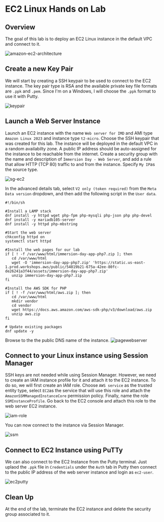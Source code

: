 # EC2 Linux Hands on Lab
## Overview 
The goal of this lab is to deploy an EC2 Linux instance in the default VPC and connect to it.

![amazon-ec2-architecture](https://github.com/xhelma/12weekawsworkshopchallenge/assets/97184575/ddaa9222-055d-4470-8176-8fdd6a8eabe4)

## Create a new Key Pair
We will start by creating a SSH keypair to be used to connect to the EC2 instance. The key pair type is RSA and the available private key file formats are `.ppk` and `.pem`. Since I'm on a Windows, I will choose the `.ppk` format to use it with Putty.

![keypair](https://github.com/xhelma/12weekawsworkshopchallenge/assets/97184575/dcdc6bb2-5d7d-404b-9ce8-446f1886df20)

## Launch a Web Server Instance
Launch an EC2 instance with the name `Web server for IMD` and AMI type `Amazon Linux 2023` and instance type `t2-micro`. Choose the SSH keypair that was created for this lab. The instance will be deployed in the default VPC in a random availabilty zone. A public IP address should be auto-assigned for the instance to be reachable from the internet.
Create a security group with the name and description of `Immersion Day - Web Server`, and add a rule that allow HTTP (TCP 80) traffic to and from the instance. Specify `My IP`as the source type. 

![sg-ec2](https://github.com/xhelma/12weekawsworkshopchallenge/assets/97184575/29f9ff24-4cb6-48c8-96d9-3cb446eb201a)

In the advanced details tab, select `V2 only (token required)` from the `Meta Data version` dropdown, and then add the following script in the `User data`.


```
#!/bin/sh
​
#Install a LAMP stack
dnf install -y httpd wget php-fpm php-mysqli php-json php php-devel
dnf install -y mariadb105-server
dnf install -y httpd php-mbstring
​
#Start the web server
chkconfig httpd on
systemctl start httpd
​
#Install the web pages for our lab
if [ ! -f /var/www/html/immersion-day-app-php7.zip ]; then
   cd /var/www/html
   wget -O 'immersion-day-app-php7.zip' 'https://static.us-east-1.prod.workshops.aws/public/54819b21-675a-42ee-80fc-de26241a3f44/assets/immersion-day-app-php7.zip'
   unzip immersion-day-app-php7.zip
fi
​
#Install the AWS SDK for PHP
if [ ! -f /var/www/html/aws.zip ]; then
   cd /var/www/html
   mkdir vendor
   cd vendor
   wget https://docs.aws.amazon.com/aws-sdk-php/v3/download/aws.zip
   unzip aws.zip
fi
​
# Update existing packages
dnf update -y
```
Browse to the the public DNS name of the instance.
![pagewebserver](https://github.com/xhelma/12weekawsworkshopchallenge/assets/97184575/ccd5f874-b925-429c-9262-6df828607e42)

## Connect to your Linux instance using Session Manager
SSH keys are not needed while using Session Manager. However, we need to create an IAM instance profile for it and attach it to the EC2 instance. To do so, we will first create an IAM role.
Choose `AWS service` as the trusted entity type, select `EC2`as the service that will use this role and attach the ` AmazonSSMManagedInstanceCore` permission policy. Finally, name the role `SSMInstanceProfile`.
Go back to the EC2 console and attach this role to the web server EC2 instance.

![iam-role](https://github.com/xhelma/12weekawsworkshopchallenge/assets/97184575/05f5b4ea-3290-4b8f-a7f6-2cea0af0423d)

You can now connect to the instance via Session Manager.

![ssm](https://github.com/xhelma/12weekawsworkshopchallenge/assets/97184575/cb47aa05-5872-47a2-88cf-b22124e02429)

## Connect to EC2 Instance using PuTTy
We can also connect to the EC2 Instance from the Putty terminal. Just uplaod the `.ppk` file in `Credentials` under the `Auth` tab in Putty then connect to the public IP address of the web server instance and login as `ec2-user`.

![ec2putty](https://github.com/xhelma/12weekawsworkshopchallenge/assets/97184575/186848d1-4aec-44f2-8506-ff6f6e923e5d)

## Clean Up
At the end of the lab, terminate the EC2 instance and delete the security group associated to it.
